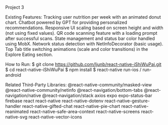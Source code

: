 Project 3 

Existing Features:
Tracking user nutrition per week with an animated donut chart.
Chatbot powered by GPT for providing personalized recommendations.
Responsive UI scaling based on screen height and width (not using fixed values).
QR code scanning feature with a loading prompt after successful scans.
State management and status bar color handled using MobX.
Network status detection with NetInfoDecorator (basic usage).
Top Tab title switching animations (scale and color transitions) in the Explore Eating section.


How to Run:
$ git clone https://github.com/ljunb/react-native-iShiWuPai.git
$ cd react-native-iShiWuPai
$ npm install
$ react-native run-ios / run-android


Related Third-Party Libraries:
@react-native-community/masked-view
@react-native-community/netinfo
@react-navigation/bottom-tabs
@react-navigation/native
@react-navigation/stack
axios
expo
expo-status-bar
firebase
react
react-native
react-native-dotenv
react-native-gesture-handler
react-native-gifted-chat
react-native-pie-chart
react-native-reanimated
react-native-safe-area-context
react-native-screens
react-native-svg
react-native-vector-icons

